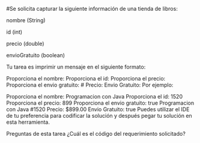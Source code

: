 #Se solicita capturar la siguiente información de una tienda de libros:

nombre (String)

id (int)

precio (double)

envioGratuito (boolean)

Tu tarea es imprimir un mensaje en el siguiente formato:

Proporciona el nombre:
Proporciona el id:
Proporciona el precio:
Proporciona el envio gratuito:
<nombre> #<id>
Precio: <simbolo><precio>
Envio Gratuito: <envioGratuito>
Por ejemplo:

Proporciona el nombre:
Programacion con Java
Proporciona el id:
1520
Proporciona el precio:
899
Proporciona el envio gratuito:
true
Programacion con Java #1520
Precio: $899.00
Envio Gratuito: true
Puedes utilizar el IDE de tu preferencia para codificar la solución y después pegar tu solución en esta herramienta.

Preguntas de esta tarea
¿Cuál es el código del requerimiento solicitado?